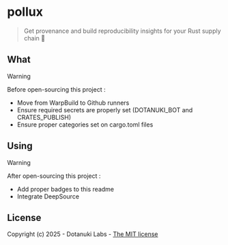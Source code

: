# pollux

> Get provenance and build reproducibility insights for your Rust supply chain 🦀

## What

> [!WARNING]
>
> Before open-sourcing this project :
>
> - Move from WarpBuild to Github runners
> - Ensure required secrets are properly set (DOTANUKI_BOT and CRATES_PUBLISH)
> - Ensure proper categories set on cargo.toml files

## Using

> [!WARNING]
>
> After open-sourcing this project :
>
> - Add proper badges to this readme
> - Integrate DeepSource

## License

Copyright (c) 2025 - Dotanuki Labs - [The MIT license](https://choosealicense.com/licenses/mit)
